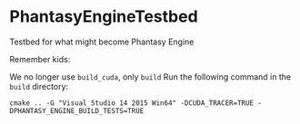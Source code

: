 # PhantasyEngineTestbed
Testbed for what might become Phantasy Engine

Remember kids:

We no longer use `build_cuda`, only `build` Run the following command in the `build` directory:

	cmake .. -G "Visual Studio 14 2015 Win64" -DCUDA_TRACER=TRUE -DPHANTASY_ENGINE_BUILD_TESTS=TRUE
